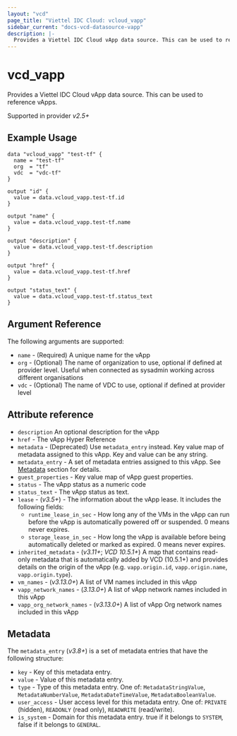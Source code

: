 ```yaml
---
layout: "vcd"
page_title: "Viettel IDC Cloud: vcloud_vapp"
sidebar_current: "docs-vcd-datasource-vapp"
description: |-
  Provides a Viettel IDC Cloud vApp data source. This can be used to reference vApps.
---
```


# vcd\_vapp

Provides a Viettel IDC Cloud vApp data source. This can be used to reference vApps.

Supported in provider *v2.5+*

## Example Usage


```hcl
data "vcloud_vapp" "test-tf" {
  name = "test-tf"
  org  = "tf"
  vdc  = "vdc-tf"
}

output "id" {
  value = data.vcloud_vapp.test-tf.id
}

output "name" {
  value = data.vcloud_vapp.test-tf.name
}

output "description" {
  value = data.vcloud_vapp.test-tf.description
}

output "href" {
  value = data.vcloud_vapp.test-tf.href
}

output "status_text" {
  value = data.vcloud_vapp.test-tf.status_text
}
```

## Argument Reference

The following arguments are supported:

* `name` - (Required) A unique name for the vApp
* `org` - (Optional) The name of organization to use, optional if defined at provider level. Useful when connected as sysadmin working across different organisations
* `vdc` - (Optional) The name of VDC to use, optional if defined at provider level

## Attribute reference

* `description` An optional description for the vApp
* `href` - The vApp Hyper Reference
* `metadata` - (Deprecated) Use `metadata_entry` instead. Key value map of metadata assigned to this vApp. Key and value can be any string. 
* `metadata_entry` - A set of metadata entries assigned to this vApp. See [Metadata](#metadata) section for details.
* `guest_properties` -  Key value map of vApp guest properties.
* `status` -  The vApp status as a numeric code
* `status_text` -  The vApp status as text.
* `lease` - (*v3.5+*) - The information about the vApp lease. It includes the following fields:
  * `runtime_lease_in_sec` - How long any of the VMs in the vApp can run before the vApp is automatically powered off or suspended. 0 means never expires.
  * `storage_lease_in_sec` - How long the vApp is available before being automatically deleted or marked as expired. 0 means never expires.
* `inherited_metadata` - (*v3.11+*; *VCD 10.5.1+*) A map that contains read-only metadata that is automatically added by VCD (10.5.1+) and provides
  details on the origin of the vApp (e.g. `vapp.origin.id`, `vapp.origin.name`, `vapp.origin.type`).
* `vm_names` - (*v3.13.0+*) A list of VM names included in this vApp
* `vapp_network_names` - (*3.13.0+*) A list of vApp network names included in this vApp
* `vapp_org_network_names` - (*v3.13.0+*) A list of vApp Org network names included in this vApp

<a id="metadata"></a>
## Metadata

The `metadata_entry` (*v3.8+*) is a set of metadata entries that have the following structure:

* `key` - Key of this metadata entry.
* `value` - Value of this metadata entry.
* `type` - Type of this metadata entry. One of: `MetadataStringValue`, `MetadataNumberValue`, `MetadataDateTimeValue`, `MetadataBooleanValue`.
* `user_access` - User access level for this metadata entry. One of: `PRIVATE` (hidden), `READONLY` (read only), `READWRITE` (read/write).
* `is_system` - Domain for this metadata entry. true if it belongs to `SYSTEM`, false if it belongs to `GENERAL`.
